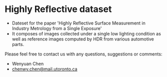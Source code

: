 # Highly Reflective dataset
- Dateset for the paper  'Highly Reflective Surface Measurement in Industry Metrology from a Single Exposure'
- It composes of images collected under a single low lighting condition as well as reference images computed by HDR from various automotive parts.  

Please feel free to contact us with any questions, suggestions or comments:
- Wenyuan Chen
- chenwy.chen@mail.utoronto.ca
